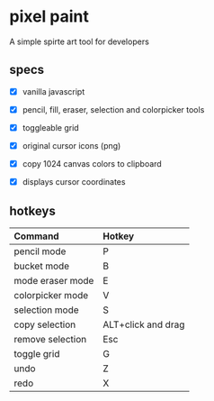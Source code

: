 # pixel paint

A simple spirte art tool for developers

<!-- add GIFs -->

## specs
- [x] vanilla javascript
- [x] pencil, fill, eraser, selection and colorpicker tools
- [x] toggleable grid
- [x] original cursor icons (png)
- [x] copy 1024 canvas colors to clipboard
- [x] displays cursor coordinates


## hotkeys

| Command          | Hotkey              |
| :--------------- | :------------------ |
| pencil mode      | P                   |
| bucket mode      | B                   |
| mode eraser mode | E                   |
| colorpicker mode | V                   |
| selection mode   | S                   |
| copy selection   | ALT+click and drag  |
| remove selection | Esc                 |
| toggle grid      | G                   |
| undo             | Z                   |
| redo             | X                   |
